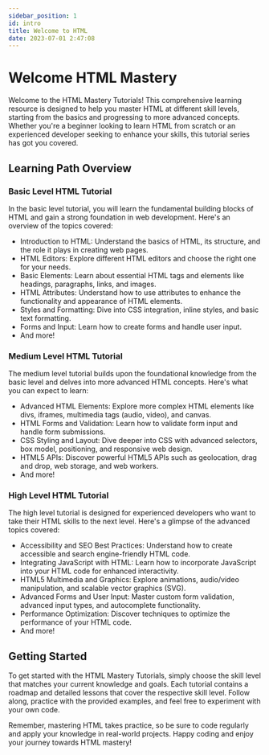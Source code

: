 ```yaml
---
sidebar_position: 1
id: intro
title: Welcome to HTML
date: 2023-07-01 2:47:08
---
```


# Welcome HTML Mastery

Welcome to the HTML Mastery Tutorials! This comprehensive learning resource is designed to help you master HTML at different skill levels, starting from the basics and progressing to more advanced concepts. Whether you're a beginner looking to learn HTML from scratch or an experienced developer seeking to enhance your skills, this tutorial series has got you covered.

## Learning Path Overview

### Basic Level HTML Tutorial

In the basic level tutorial, you will learn the fundamental building blocks of HTML and gain a strong foundation in web development. Here's an overview of the topics covered:

- Introduction to HTML: Understand the basics of HTML, its structure, and the role it plays in creating web pages.
- HTML Editors: Explore different HTML editors and choose the right one for your needs.
- Basic Elements: Learn about essential HTML tags and elements like headings, paragraphs, links, and images.
- HTML Attributes: Understand how to use attributes to enhance the functionality and appearance of HTML elements.
- Styles and Formatting: Dive into CSS integration, inline styles, and basic text formatting.
- Forms and Input: Learn how to create forms and handle user input.
- And more!

### Medium Level HTML Tutorial

The medium level tutorial builds upon the foundational knowledge from the basic level and delves into more advanced HTML concepts. Here's what you can expect to learn:

- Advanced HTML Elements: Explore more complex HTML elements like divs, iframes, multimedia tags (audio, video), and canvas.
- HTML Forms and Validation: Learn how to validate form input and handle form submissions.
- CSS Styling and Layout: Dive deeper into CSS with advanced selectors, box model, positioning, and responsive web design.
- HTML5 APIs: Discover powerful HTML5 APIs such as geolocation, drag and drop, web storage, and web workers.
- And more!

### High Level HTML Tutorial

The high level tutorial is designed for experienced developers who want to take their HTML skills to the next level. Here's a glimpse of the advanced topics covered:

- Accessibility and SEO Best Practices: Understand how to create accessible and search engine-friendly HTML code.
- Integrating JavaScript with HTML: Learn how to incorporate JavaScript into your HTML code for enhanced interactivity.
- HTML5 Multimedia and Graphics: Explore animations, audio/video manipulation, and scalable vector graphics (SVG).
- Advanced Forms and User Input: Master custom form validation, advanced input types, and autocomplete functionality.
- Performance Optimization: Discover techniques to optimize the performance of your HTML code.
- And more!

## Getting Started

To get started with the HTML Mastery Tutorials, simply choose the skill level that matches your current knowledge and goals. Each tutorial contains a roadmap and detailed lessons that cover the respective skill level. Follow along, practice with the provided examples, and feel free to experiment with your own code.

Remember, mastering HTML takes practice, so be sure to code regularly and apply your knowledge in real-world projects. Happy coding and enjoy your journey towards HTML mastery!
